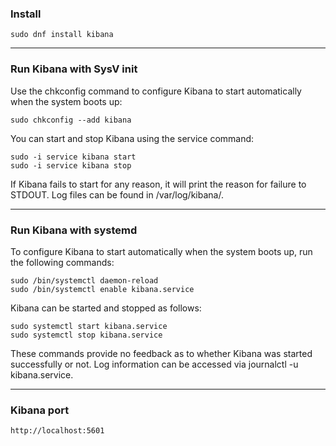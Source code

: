 ### Install

`sudo dnf install kibana`
* * *
### Run Kibana with SysV init


Use the chkconfig command to configure Kibana to start automatically when the system boots up:

`sudo chkconfig --add kibana`

You can start and stop Kibana using the service command:

```
sudo -i service kibana start
sudo -i service kibana stop
```

If Kibana fails to start for any reason, it will print the reason for failure to STDOUT. Log files can be found in /var/log/kibana/.
* * *

### Run Kibana with systemd


To configure Kibana to start automatically when the system boots up, run the following commands:

```
sudo /bin/systemctl daemon-reload
sudo /bin/systemctl enable kibana.service
```

Kibana can be started and stopped as follows:

```
sudo systemctl start kibana.service
sudo systemctl stop kibana.service
```

These commands provide no feedback as to whether Kibana was started successfully or not. Log information can be accessed via journalctl -u kibana.service.


* * *
### Kibana port
`http://localhost:5601`